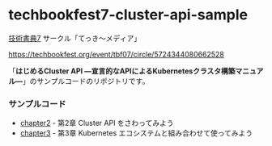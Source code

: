 # techbookfest7-cluster-api-sample

[技術書典7](https://techbookfest.org/event/tbf07) サークル「てっき～メディア」

https://techbookfest.org/event/tbf07/circle/5724344080662528

「**はじめるCluster API ―宣言的なAPIによるKubernetesクラスタ構築マニュアル―**」のサンプルコードのリポジトリです。

### サンプルコード

* [chapter2](./chapter2) - 第2章 Cluster API をさわってみよう
* [chapter3](./chapter3) - 第3章 Kubernetes エコシステムと組み合わせて使ってみよう

